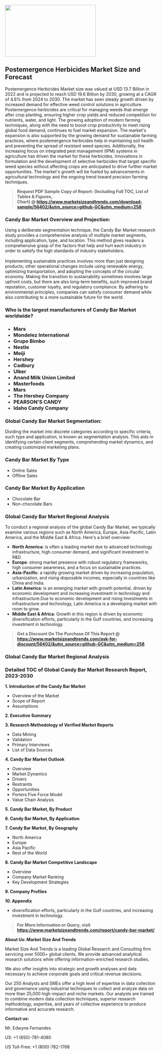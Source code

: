 <p><img class="alignnone size-medium wp-image-20088" src="https://ffe5etoiles.com/wp-content/uploads/2024/12/MST1-300x171.png" alt="" width="300" height="171" /></p><h2>Postemergence Herbicides Market Size and Forecast</h2><p>Postemergence Herbicides Market size was valued at USD 13.7 Billion in 2022 and is projected to reach USD 19.6 Billion by 2030, growing at a CAGR of 4.6% from 2024 to 2030. The market has seen steady growth driven by increased demand for effective weed control solutions in agriculture. Postemergence herbicides are critical for managing weeds that emerge after crop planting, ensuring higher crop yields and reduced competition for nutrients, water, and light. The growing adoption of modern farming techniques, along with the need to boost crop productivity to meet rising global food demand, continues to fuel market expansion. The market's expansion is also supported by the growing demand for sustainable farming practices, where postemergence herbicides help in maintaining soil health and preventing the spread of resistant weed species. Additionally, the increasing focus on integrated pest management (IPM) systems in agriculture has driven the market for these herbicides. Innovations in formulation and the development of selective herbicides that target specific weed species without affecting crops are anticipated to drive further market opportunities. The market's growth will be fueled by advancements in agricultural technology and the ongoing trend toward precision farming techniques.</p><blockquote id="" class=""><strong>Request PDF Sample Copy of Report: (Including Full TOC, List of Tables &amp; Figures, Chart)&nbsp;@&nbsp;<strong><a href="https://www.marketsizeandtrends.com/download-sample/56402/&utm_source=github-GC&utm_medium=258" target="_blank">https://www.marketsizeandtrends.com/download-sample/56402/&utm_source=github-GC&utm_medium=258</a></strong></strong></blockquote><h3 id="" class="">Candy Bar Market&nbsp;Overview and Projection:</h3><p id="" class="">Using a deliberate segmentation technique, the Candy Bar Market research study provides a comprehensive analysis of multiple market segments, including application, type, and location. This method gives readers a comprehensive grasp of the factors that help and hurt each industry in order to satisfy the high standards of industry stakeholders. <br /> <br />Implementing sustainable practices involves more than just designing products; other operational changes include using renewable energy, optimizing transportation, and adopting the concepts of the circular economy. Making the transition to sustainability sometimes involves large upfront costs, but there are also long-term benefits, such improved brand reputation, customer loyalty, and regulatory compliance. By adhering to environmental principles, companies can satisfy consumer demand while also contributing to a more sustainable future for the world.</p><h3 id="" class="">Who is the largest manufacturers of&nbsp;Candy Bar Market worldwide?</h3><h3 class=""><p><ul><li>Mars </li><li> Mondelez International </li><li> Grupo Bimbo </li><li> Nestle </li><li> Meiji </li><li> Hershey </li><li> Cadbury </li><li> Ulker </li><li> Anand Milk Union Limited </li><li> Masterfoods </li><li> Mars </li><li> The Hershey Company </li><li> PEARSON'S CANDY </li><li> Idaho Candy Company</li></ul></p></h3><h3 id="" class="">Global&nbsp;Candy Bar Market Segmentation:</h3><p id="" class="">Dividing the market into discrete categories according to specific criteria, such type and application, is known as segmentation analysis. This aids in identifying certain client segments, comprehending market dynamics, and creating customized marketing plans.</p><h3 id="" class="">Candy Bar Market&nbsp;By Type</h3><p><p><ul><li>Online Sales</li><li> Offline Sales</p></li></ul></p></p><h3 id="" class="">Candy Bar Market&nbsp;By Application</h3><p class=""><p><ul><li>Chocolate Bar</li><li> Non-chocolate Bars</li></ul></p></p><h3 id="" class="">Global Candy Bar Market Regional Analysis</h3><p id="" class="">To conduct a regional analysis of the global Candy Bar Market, we typically examine various regions such as North America, Europe, Asia-Pacific, Latin America, and the Middle East &amp; Africa. Here's a brief overview:</p><ul><li><strong>North America</strong>: is often a leading market due to advanced technology infrastructure, high consumer demand, and significant investment in R&amp;D.</li><li><strong>Europe</strong>: strong market presence with robust regulatory frameworks, high consumer awareness, and a focus on sustainable practices.</li><li><strong>Asia-Pacific</strong>: a rapidly growing market driven by increasing population, urbanization, and rising disposable incomes, especially in countries like China and India.</li><li><strong>Latin America</strong>: is an emerging market with growth potential, driven by economic development and increasing investment in technology and infrastructure.Due to economic development and rising investments in infrastructure and technology, Latin America is a developing market with room to grow.</li><li><strong>Middle East &amp; Africa</strong>: Growth in this region is driven by economic diversification efforts, particularly in the Gulf countries, and increasing investment in technology.</li></ul><blockquote id="" class=""><strong>Get a Discount On The Purchase Of This Report @ <strong><a href="https://www.marketsizeandtrends.com/ask-for-discount/56402/&utm_source=github-GC&utm_medium=258" target="_blank">https://www.marketsizeandtrends.com/ask-for-discount/56402/&utm_source=github-GC&utm_medium=258</a></strong></strong></blockquote><h3 id="" class="">Global Candy Bar Market Regional Analysis</h3><h3 id="" class="">Detailed TOC of Global Candy Bar Market Research Report, 2023-2030</h3><p id="" class=""><strong>1. Introduction of the Candy Bar Market</strong></p><ul><li>Overview of the Market</li><li>Scope of Report</li><li>Assumptions</li></ul><p id="" class=""><strong>2. Executive Summary</strong></p><p id="" class=""><strong>3. Research Methodology of Verified Market Reports</strong></p><ul><li>Data Mining</li><li>Validation</li><li>Primary Interviews</li><li>List of Data Sources</li></ul><p id="" class=""><strong>4. Candy Bar Market Outlook</strong></p><ul><li>Overview</li><li>Market Dynamics</li><li>Drivers</li><li>Restraints</li><li>Opportunities</li><li>Porters Five Force Model</li><li>Value Chain Analysis</li></ul><p id="" class=""><strong>5. Candy Bar Market, By Product</strong></p><p id="" class=""><strong>6. Candy Bar Market, By Application</strong></p><p id="" class=""><strong>7. Candy Bar Market, By Geography</strong></p><ul><li>North America</li><li>Europe</li><li>Asia Pacific</li><li>Rest of the World</li></ul><p id="" class=""><strong>8. Candy Bar Market Competitive Landscape</strong></p><ul><li>Overview</li><li>Company Market Ranking</li><li>Key Development Strategies</li></ul><p id="" class=""><strong>9. Company Profiles</strong></p><p id="" class=""><strong>10. Appendix</strong></p><ul><li>diversification efforts, particularly in the Gulf countries, and increasing investment in technology.</li></ul><blockquote id="" class=""><strong>For More Information or Query, visit <strong><strong><a href="https://www.marketsizeandtrends.com/report/candy-bar-market/" target="_blank">https://www.marketsizeandtrends.com/report/candy-bar-market/</a></strong></strong></strong></blockquote><p id="" class=""><strong>About Us: Market Size And Trends</strong></p><p id="" class="">Market Size And Trends is a leading Global Research and Consulting firm servicing over 5000+ global clients. We provide advanced analytical research solutions while offering information-enriched research studies.</p><p id="" class="">We also offer insights into strategic and growth analyses and data necessary to achieve corporate goals and critical revenue decisions.</p><p id="" class="">Our 250 Analysts and SMEs offer a high level of expertise in data collection and governance using industrial techniques to collect and analyze data on more than 25,000 high-impact and niche markets. Our analysts are trained to combine modern data collection techniques, superior research methodology, expertise, and years of collective experience to produce informative and accurate research.</p><p id="" class=""><strong>Contact us:</strong></p><p id="" class="">Mr. Edwyne Fernandes</p><p id="" class="">US: +1 (650)-781-4080</p><p id="" class="">US Toll-Free: +1 (800)-782-1768</p>

